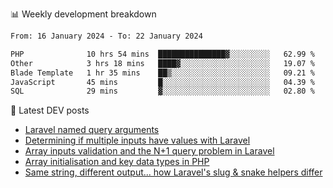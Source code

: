 📊 Weekly development breakdown
<!--START_SECTION:waka-->

```txt
From: 16 January 2024 - To: 22 January 2024

PHP              10 hrs 54 mins  ███████████████▓░░░░░░░░░   62.99 %
Other            3 hrs 18 mins   ████▓░░░░░░░░░░░░░░░░░░░░   19.07 %
Blade Template   1 hr 35 mins    ██▒░░░░░░░░░░░░░░░░░░░░░░   09.21 %
JavaScript       45 mins         █░░░░░░░░░░░░░░░░░░░░░░░░   04.39 %
SQL              29 mins         ▓░░░░░░░░░░░░░░░░░░░░░░░░   02.80 %
```

<!--END_SECTION:waka-->

📕 Latest DEV posts
<!-- BLOG-POST-LIST:START -->
- [Laravel named query arguments](https://dev.to/michaelvickersuk/laravel-named-query-arguments-28kd)
- [Determining if multiple inputs have values with Laravel](https://dev.to/michaelvickersuk/determining-if-multiple-inputs-have-values-with-laravel-km6)
- [Array inputs validation and the N+1 query problem in Laravel](https://dev.to/michaelvickersuk/array-inputs-validation-and-the-n1-query-problem-in-laravel-2agb)
- [Array initialisation and key data types in PHP](https://dev.to/michaelvickersuk/array-initialisation-and-key-data-types-in-php-1e5b)
- [Same string, different output... how Laravel&#39;s slug &amp; snake helpers differ](https://dev.to/michaelvickersuk/same-string-different-output-how-laravels-slug-snake-helpers-differ-1ccj)
<!-- BLOG-POST-LIST:END -->
